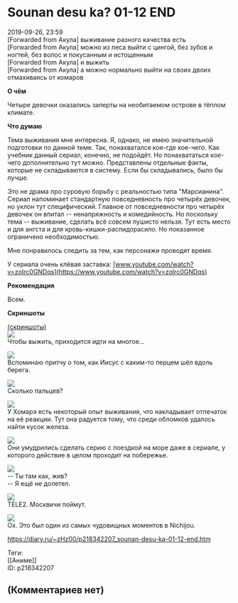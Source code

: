 Sounan desu ka? 01-12 END
=========================

  
2019-09-26, 23:59  
 [Forwarded from Акула] выживание разного качества есть   
 [Forwarded from Акула] можно из леса выйти с цингой, без зубов и ногтей, без волос и покусанным и истощенным   
 [Forwarded from Акула] и выжить   
 [Forwarded from Акула] а можно нормально выйти на своих двоих отмахиваясь от комаров   
   
  **О чём**    
   
 Четыре девочки оказались заперты на необитаемом острове в тёплом климате.   
   
  **Что думаю**    
   
 Тема выживания мне интересна. Я, однако, не имею значительной подготовки по данной теме. Так, понахватался кое-где кое-чего. Как учебник данный сериал, конечно, не подойдёт. Но понахвататься кое-чего дополнительно тут можно. Представлены отдельные факты, которые не складываются в систему. Если бы складывались, было бы лучше.   
   
 Это не драма про суровую борьбу с реальностью типа "Марсианина". Сериал напоминает стандартную повседневность про четырёх девочек, но уклон тут специфический. Главное от повседневности про четырёх девочек он впитал -- ненапряжность и комедийность. Но поскольку тема -- выживание, сделать всё совсем пушисто нельзя. Тут есть место и для ангста и для кровь-кишки-распидорасило. Но показанное ограничено необходимостью.   
   
 Мне понравилось следить за тем, как персонажи проводят время.   
   
 У сериала очень клёвая заставка:  [www.youtube.com/watch?v=zoIrc0GNDqs](https://www.youtube.com/watch?v=zoIrc0GNDqs)    
   
  **Рекомендация**    
   
 Всем.   
   
  **Скриншоты**    
   
  [(скриншоты)](https://zHz00.diary.ru/p218342207.htm?index=1#linkmore218342207m1)       
  [![](https://i.imgur.com/Tzv9ldgl.png)](https://i.imgur.com/Tzv9ldg.png)    
 Чтобы выжить, приходится идти на многое...   
   
  [![](https://i.imgur.com/QOKy4oel.png)](https://i.imgur.com/QOKy4oe.png)    
 Вспоминаю притчу о том, как Иисус с каким-то перцем шёл вдоль берега.   
   
  [![](https://i.imgur.com/VDejUqBl.png)](https://i.imgur.com/VDejUqB.png)    
 Сколько пальцев?   
   
  [![](https://i.imgur.com/ffNz8Sfl.png)](https://i.imgur.com/ffNz8Sf.png)    
 У Хомарэ есть некоторый опыт выживания, что накладывает отпечаток на её реакции. Тут она радуется тому, что среди обломков удалось найти кусок железа.   
   
  [![](https://i.imgur.com/k87725Ll.png)](https://i.imgur.com/k87725L.png)    
 Они умудрились сделать серию с поездкой на море даже в сериале, у которого действие в целом проходит на побережье.   
   
  [![](https://i.imgur.com/sjr9Mldl.png)](https://i.imgur.com/sjr9Mld.png)    
 -- Ты там как, жив?   
 -- Я ещё не долетел.   
   
  [![](https://i.imgur.com/s8qmzYrl.png)](https://i.imgur.com/s8qmzYr.png)    
 TELE2. Москвичи поймут.   
   
  [![](https://i.imgur.com/b5w7eYXl.png)](https://i.imgur.com/b5w7eYX.png)    
 Ох. Это был один из самых чудовищных моментов в Nichijou.   
      
  
<https://diary.ru/~zHz00/p218342207_sounan-desu-ka-01-12-end.htm>  
  
Теги:  
[[Аниме]]  
ID: p218342207  


(Комментариев нет)
------------------
